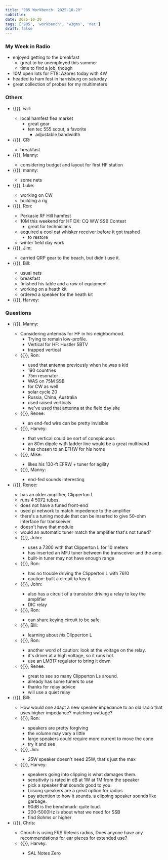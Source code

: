 ```yaml
---
title: "985 Workbench: 2025-10-20"
subtitle:
date: 2025-10-20
tags: ['985', 'workbench', 'w3gms', 'net']
draft: false
---
```


### My Week in Radio
- enjoyed getting to the breakfast
  - great to be unemployed this summer
  - time to find a job, though
- 10M open lots for FT8: Azores today with 4W
- headed to ham fest in harrisburg on saturday
- great collection of probes for my multimeters
### Others
- {{<hamlink qrz="W1RC">}}, will:
  - local hamfest flea market
    - great gear
    - ten tec 555 scout, a favorite
      - adjustable bandwidth
- {{<hamlink qrz="W3CRW">}}, CR:
  - breakfast
- {{<hamlink qrz="AC3NW">}}, Manny:
  - considering budget and layout for first HF station
- {{<hamlink qrz="WA3KFT">}}, manny:
  - some nets
- {{<hamlink qrz="KC3SCY">}}, Luke:
  - working on CW
  - building a rig
- {{<hamlink qrz="WA3VEE">}}, Ron:
  - Perkasie RF Hill hamfest
  - 10M this weekend for HF DX: CQ WW SSB Contest
    - great for technicians
  - acquired a cool cat whisker receiver before it got trashed
    - to restore
  - winter field day work
- {{<hamlink qrz="AF3Z">}}, Jim:
  - carried QRP gear to the beach, but didn't use it.
- {{<hamlink qrz="KC3OOK">}}, Bill:
  - usual nets
  - breakfast
  - finished his table and a row of equipment
  - working on a heath kit
  - ordered a speaker for the heath kit
- {{<hamlink qrz="KC3NZT">}}, Harvey:
### Questions
- {{<hamlink qrz="AC3NW">}}, Manny:
  - Considering antennas for HF in his neighborhood.
    - Trying to remain low-profile.
    - Vertical for HF: Hustler 5BTV
    - trapped vertical
  - {{<hamlink qrz="WA3VEE">}}, Ron:
    - used that antenna previously when he was a kid
    - 190 countries
    - 75m resonator
    - WAS on 75M SSB
    - for CW as well
    - solar cycle 20
    - Russia, China, Australia
    - used raised verticals
    - we've used that antenna at the field day site
  - {{<hamlink qrz="K3FS">}}, Renee:
    - an end-fed wire can be pretty invisible
  - {{<hamlink qrz="KC3NZT">}}, Harvey:
    - that vertical could be sort of conspicuous
    - an 80m dipole with ladder line would be a great multiband
    - has chosen to an EFHW for his home
  - {{<hamlink qrz="W1RC">}}, Mike:
    - likes his 130-ft EFRW + tuner for agility
  - {{<hamlink qrz="AC3NW">}}, Manny:
    - end-fed sounds interesting
- {{<hamlink qrz="K3FS">}}, Renee:
  - has an older amplifier, Clipperton L
  - runs 4 5072 tubes.
  - does not have a tuned front-end
  - used pi network to match impedence to the amplifier
  - there's a tuning module that can be inserted
    to give 50-ohm interface for transceiver.
  - doesn't have that module
  - would an automatic tuner match the amplifier that's not tuned?
  - {{<hamlink qrz="WA3KFT">}}, John:
    - uses a 7300 with that Clipperton L for 10 meters
    - has inserted an MFJ tuner between the transceiver and the amp.
    - built-in tuner may not have enough range
  - {{<hamlink qrz="WA3VEE">}}, Ron:
    - has no trouble driving the Clipperton L with 7610
    - caution: built a circuit to key it
  - {{<hamlink qrz="WA3KFT">}}, John:
    - also has a circuit of a transistor driving a relay to key the amplifier
    - DIC relay
  - {{<hamlink qrz="WA3VEE">}}, Ron:
    - can share keying circuit to be safe
  - {{<hamlink qrz="KC3OOK">}}, Bill:
    - learning about _his_ Clipperton L
  - {{<hamlink qrz="WA3VEE">}}, Ron:
    - another word of caution: look at the voltage on the relay.
    - it's driver at a high voltage, so it runs hot.
    - use an LM317 regulator to bring it down
  - {{<hamlink qrz="K3FS">}}, Renee:
    - great to see so many Clipperton Ls around.
    - already has some tuners to use
    - thanks for relay advice
    - will use a quiet relay
- {{<hamlink qrz="KC3OOK">}}, Bill:
  - How would one adapt a new speaker impedance
    to an old radio that uses higher impedance?
    matching wattage?
  - {{<hamlink qrz="WA3VEE">}}, Ron:
    - speakers are pretty forgiving
    - the volume may vary a little
    - large speakers could require more current to move the cone
    - try it and see
  - {{<hamlink qrz="AF3Z">}}, Jim:
    - 25W speaker doesn't need 25W, that's just the max
  - {{<hamlink qrz="KC3NZT">}}, Harvey:
    - speakers going into clipping is what damages them.
    - sensitivity is rated in dB at 1W at 1M from the speaker
    - pick a speaker that sounds good to you.
    - Liisong speakers are a great option for radios
    - pay attention to how it sounds. a clipping speaker sounds like garbage.
    - 90dB is the benchmark: quite loud.
    - 200-5000Hz is about what we need for SSB
    - find 8ohms or higher
- {{<hamlink qrz="KD3EMS">}}, Chris:
  - Church is using FRS Retevis radios,
    Does anyone have any recommendations for ear pieces for extended use?
  - {{<hamlink qrz="KC3NZT">}}, Harvey:
    - SAL Notes Zero

<!--more-->
